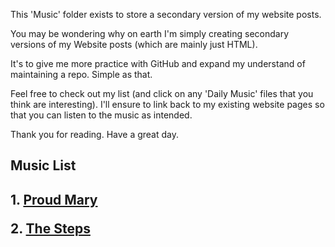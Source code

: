 This 'Music' folder exists to store a secondary version of my website posts.

You may be wondering why on earth I'm simply creating secondary versions of my Website posts (which are mainly just HTML).

It's to give me more practice with GitHub and expand my understand of maintaining a repo.
Simple as that.

Feel free to check out my list (and click on any 'Daily Music' files that you think are interesting).
I'll ensure to link back to my existing website pages so that you can listen to the music as intended.

Thank you for reading.
Have a great day.

<h2> Music List <h2>

<p> 1. <a href="https://music.youtube.com/watch?v=Gciy9oG5678">Proud Mary</a>
<p>  2.  <a href="02-The_Steps.html">The Steps</a>

